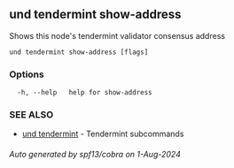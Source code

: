 ## und tendermint show-address

Shows this node's tendermint validator consensus address

```
und tendermint show-address [flags]
```

### Options

```
  -h, --help   help for show-address
```

### SEE ALSO

* [und tendermint](und_tendermint.md)	 - Tendermint subcommands

###### Auto generated by spf13/cobra on 1-Aug-2024
